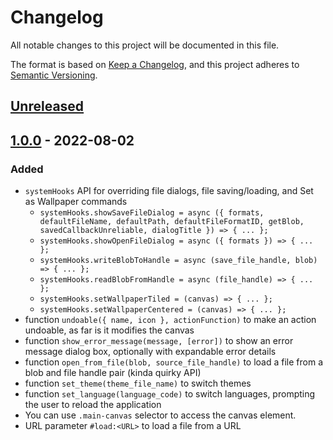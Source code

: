# Changelog
All notable changes to this project will be documented in this file.

The format is based on [Keep a Changelog](https://keepachangelog.com/en/1.0.0/),
and this project adheres to [Semantic Versioning](https://semver.org/spec/v2.0.0.html).

## [Unreleased]

## [1.0.0] - 2022-08-02
### Added
- `systemHooks` API for overriding file dialogs, file saving/loading, and Set as Wallpaper commands
	- `systemHooks.showSaveFileDialog = async ({ formats, defaultFileName, defaultPath, defaultFileFormatID, getBlob, savedCallbackUnreliable, dialogTitle }) => { ... };`
	- `systemHooks.showOpenFileDialog = async ({ formats }) => { ... };`
	- `systemHooks.writeBlobToHandle = async (save_file_handle, blob) => { ... };`
	- `systemHooks.readBlobFromHandle = async (file_handle) => { ... };`
	- `systemHooks.setWallpaperTiled = (canvas) => { ... };`
	- `systemHooks.setWallpaperCentered = (canvas) => { ... };`
- function `undoable({ name, icon }, actionFunction)` to make an action undoable, as far is it modifies the canvas
- function `show_error_message(message, [error])` to show an error message dialog box, optionally with expandable error details
- function `open_from_file(blob, source_file_handle)` to load a file from a blob and file handle pair (kinda quirky API)
- function `set_theme(theme_file_name)` to switch themes
- function `set_language(language_code)` to switch languages, prompting the user to reload the application
- You can use `.main-canvas` selector to access the canvas element.
- URL parameter `#load:<URL>` to load a file from a URL

[Unreleased]: https://github.com/1j01/jspaint/compare/v1.0.0...HEAD
[1.1.0]: https://github.com/1j01/jspaint/compare/v1.0.0...v1.1.0
[1.0.0]: https://github.com/1j01/jspaint/releases/tag/v1.0.0
